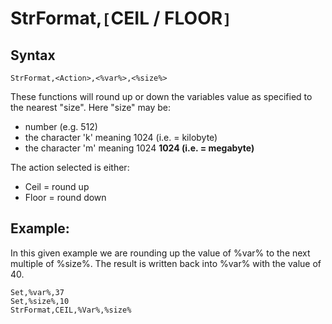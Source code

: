 # StrFormat,`[`CEIL / FLOOR`]` #
## Syntax ##
```
StrFormat,<Action>,<%var%>,<%size%>
```
These functions will round up or down the variables value as specified to the nearest "size".  Here "size" may be:
  * number (e.g. 512)
  * the character 'k' meaning 1024 (i.e. = kilobyte)
  * the character 'm' meaning 1024  **1024 (i.e. = megabyte)**

The action selected is either:
  * Ceil = round up
  * Floor = round down

## Example: ##
In this given example we are rounding up the value of %var% to the next multiple of %size%. The result is written back into %var% with the value of 40.
```
Set,%var%,37
Set,%size%,10
StrFormat,CEIL,%Var%,%size%
```